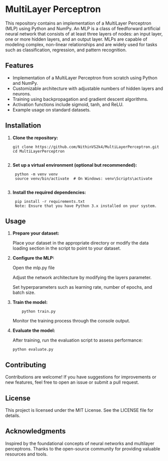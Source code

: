 # MultiLayer Perceptron

This repository contains an implementation of a MultiLayer Perceptron (MLP) using Python and NumPy. An MLP is a class of feedforward artificial neural network that consists of at least three layers of nodes: an input layer, one or more hidden layers, and an output layer. MLPs are capable of modeling complex, non-linear relationships and are widely used for tasks such as classification, regression, and pattern recognition.

## Features

- Implementation of a MultiLayer Perceptron from scratch using Python and NumPy.
- Customizable architecture with adjustable numbers of hidden layers and neurons.
- Training using backpropagation and gradient descent algorithms.
- Activation functions include sigmoid, tanh, and ReLU.
- Example usage on standard datasets.

## Installation

1. **Clone the repository:**

   ```
   git clone https://github.com/NithinVS2k4/MultiLayerPerceptron.git
   cd MultiLayerPerceptron
  
2. **Set up a virtual environment (optional but recommended):**
   ```
    python -m venv venv
    source venv/bin/activate  # On Windows: venv\Scripts\activate
  
3. **Install the required dependencies:**
   ```
    pip install -r requirements.txt
    Note: Ensure that you have Python 3.x installed on your system.

## Usage
1. **Prepare your dataset:**

     Place your dataset in the appropriate directory or modify the data loading section in the script to point to your dataset.
   
2. **Configure the MLP:**

      Open the mlp.py file
   
      Adjust the network architecture by modifying the layers parameter.
   
      Set hyperparameters such as learning rate, number of epochs, and batch size.

4. **Train the model:**
   ```
       python train.py
   ```
      Monitor the training process through the console output.

5. **Evaluate the model:**

     After training, run the evaluation script to assess performance:

       python evaluate.py
    
## Contributing
  Contributions are welcome! If you have suggestions for improvements or new features, feel free to open an issue or submit a pull request.

## License
  This project is licensed under the MIT License. See the LICENSE file for details.

## Acknowledgments
  Inspired by the foundational concepts of neural networks and multilayer perceptrons. 
  Thanks to the open-source community for providing valuable resources and tools.
